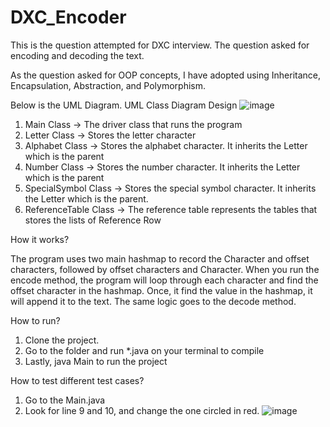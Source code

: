 # DXC_Encoder
This is the question attempted for DXC interview. The question asked for encoding and decoding the text.

As the question asked for OOP concepts, I have adopted using Inheritance, Encapsulation, Abstraction, and Polymorphism.

Below is the UML Diagram.
UML Class Diagram Design
![image](https://user-images.githubusercontent.com/11598446/199301485-50102ef7-481e-4213-b674-bba3e8ac259c.png)


1) Main Class -> The driver class that runs the program
2) Letter Class -> Stores the letter character
3) Alphabet Class -> Stores the alphabet character. It inherits the Letter which is the parent
4) Number Class -> Stores the number character. It inherits the Letter which is the parent
5) SpecialSymbol Class -> Stores the special symbol character. It inherits the Letter which is the parent.
6) ReferenceTable Class -> The reference table represents the tables that stores the lists of Reference Row

How it works?

The program uses two main hashmap to record the Character and offset characters, followed by offset characters and Character. When you run the encode method, the program will loop through each character and find the offset character in the hashmap. Once, it find the value in the hashmap, it will append it to the text. The same logic goes to the decode method.

How to run?
1) Clone the project.
2) Go to the folder and run *.java on your terminal to compile
3) Lastly, java Main to run the project

How to test different test cases?
1) Go to the Main.java
2) Look for line 9 and 10, and change the one circled in red.
![image](https://user-images.githubusercontent.com/11598446/199300445-15ed5d76-4c24-4067-9ef5-6b69b4cbcd2d.png)
